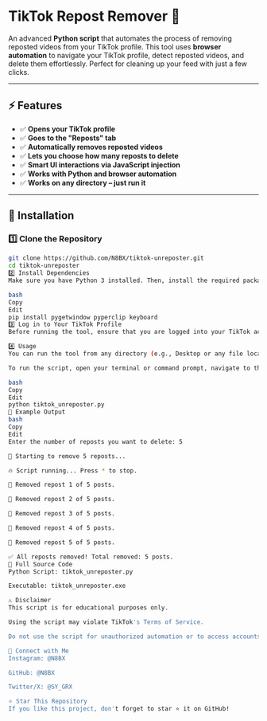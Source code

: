 # TikTok Repost Remover 🤖

An advanced **Python script** that automates the process of removing reposted videos from your TikTok profile. This tool uses **browser automation** to navigate your TikTok profile, detect reposted videos, and delete them effortlessly. Perfect for cleaning up your feed with just a few clicks.

---

## ⚡ Features

- ✅ **Opens your TikTok profile**
- ✅ **Goes to the "Reposts" tab**
- ✅ **Automatically removes reposted videos**
- ✅ **Lets you choose how many reposts to delete**
- ✅ **Smart UI interactions via JavaScript injection**
- ✅ **Works with Python and browser automation**
- ✅ **Works on any directory – just run it**

---

## 🚀 Installation

### 1️⃣ Clone the Repository

```bash
git clone https://github.com/N8BX/tiktok-unreposter.git
cd tiktok-unreposter
2️⃣ Install Dependencies
Make sure you have Python 3 installed. Then, install the required packages:

bash
Copy
Edit
pip install pygetwindow pyperclip keyboard
3️⃣ Log in to Your TikTok Profile
Before running the tool, ensure that you are logged into your TikTok account.

4️⃣ Usage
You can run the tool from any directory (e.g., Desktop or any file location). Make sure both the Python script (.py) and the executable (.exe) are placed in the same folder.

To run the script, open your terminal or command prompt, navigate to the directory where the script is saved, and run:

bash
Copy
Edit
python tiktok_unreposter.py
🎯 Example Output
bash
Copy
Edit
Enter the number of reposts you want to delete: 5

📝 Starting to remove 5 reposts...

🔥 Script running... Press * to stop.

🔄 Removed repost 1 of 5 posts.

🔄 Removed repost 2 of 5 posts.

🔄 Removed repost 3 of 5 posts.

🔄 Removed repost 4 of 5 posts.

🔄 Removed repost 5 of 5 posts.

✅ All reposts removed! Total removed: 5 posts.
🔑 Full Source Code
Python Script: tiktok_unreposter.py

Executable: tiktok_unreposter.exe

⚠️ Disclaimer
This script is for educational purposes only.

Using the script may violate TikTok's Terms of Service.

Do not use the script for unauthorized automation or to access accounts without permission.

📌 Connect with Me
Instagram: @N8BX

GitHub: @N8BX

Twitter/X: @SY_GRX

⭐ Star This Repository
If you like this project, don't forget to star ⭐ it on GitHub!
